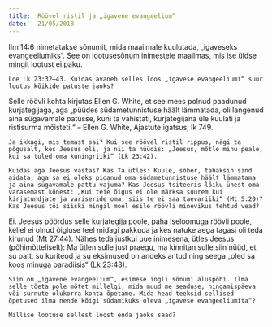 ```yaml
---
title:  Röövel ristil ja „igavene evangeelium“
date:   21/05/2018
---
```


Ilm 14:6 nimetatakse sõnumit, mida maailmale kuulutada, „igaveseks evangeeliumiks“. See on lootusesõnum inimestele maailmas, mis ise üldse mingit lootust ei paku.

`Loe Lk 23:32–43. Kuidas avaneb selles loos „igavese evangeeliumi“ suur lootus kõikide patuste jaoks?`

Selle röövli kohta kirjutas Ellen G. White, et see mees polnud paadunud kurjategijaga, aga „püüdes südametunnistuse häält lämmatada, oli langenud aina sügavamale patusse, kuni ta vahistati, kurjategijana üle kuulati ja ristisurma mõisteti.“ – Ellen G. White, Ajastute igatsus, lk 749.

`Ja ikkagi, mis temast sai? Kui see röövel ristil rippus, nägi ta põgusalt, kes Jeesus oli, ja nii ta hüüdis: „Jeesus, mõtle minu peale, kui sa tuled oma kuningriiki“ (Lk 23:42).`

`Kuidas aga Jeesus vastas? Kas Ta ütles: Kuule, sõber, tahaksin sind aidata, aga sa ei oleks pidanud oma südametunnistuse häält lämmatama ja aina sügavamale pattu vajuma? Kas Jeesus tsiteeris lõiku ühest oma varasemast kõnest: „Kui teie õigus ei ole märksa suurem kui kirjatundjate ja variseride oma, siis te ei saa taevariiki“ (Mt 5:20)? Kas Jeesus tõi siiski mingil moel esile röövli minevikus tehtud vead?`

Ei. Jeesus pöördus selle kurjategija poole, paha iseloomuga röövli poole, kellel ei olnud õigluse teel midagi pakkuda ja kes natuke aega tagasi oli teda kirunud (Mt 27:44). Nähes teda justkui uue inimesena, ütles Jeesus (põhimõtteliselt): Ma ütlen sulle just praegu, ma kinnitan sulle siin nüüd, et su patt, su kuriteod ja su eksimused on andeks antud ning seega „oled sa koos minuga paradiisis“ (Lk 23:43).

`Siin on „igavene evangeelium“, esimese ingli sõnumi aluspõhi. Ilma selle tõeta pole mõtet millelgi, mida muud me seaduse, hingamispäeva või surnute olukorra kohta õpetame. Mida head teeksid sellised õpetused ilma nende kõigi südamikuks oleva „igavese evangeeliumita“?`

`Millise lootuse sellest loost enda jaoks saad?`
